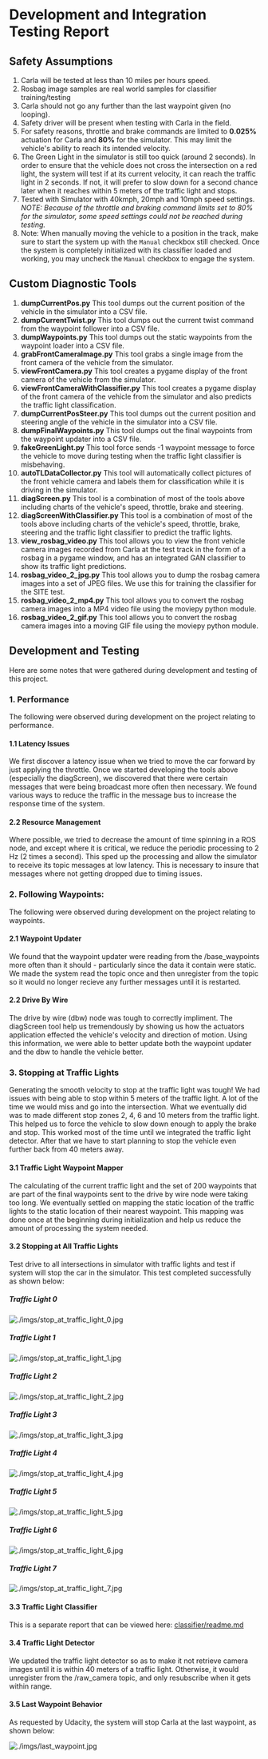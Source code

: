 # Development and Integration Testing Report

## Safety Assumptions

1. Carla will be tested at less than 10 miles per hours speed.
2. Rosbag image samples are real world samples for classifier training/testing
3. Carla should not go any further than the last waypoint given (no looping).
4. Safety driver will be present when testing with Carla in the field.
5. For safety reasons, throttle and brake commands are limited to __0.025%__ actuation for Carla and __80%__ for the simulator.  This may limit the vehicle's ability to reach its intended velocity.
6. The Green Light in the simulator is still too quick (around 2 seconds).  In order to ensure that the vehicle does not cross the intersection on a red light, the system will test if at its current velocity, it can reach the traffic light in 2 seconds.  If not, it will prefer to slow down for a second chance later when it reaches within 5 meters of the traffic light and stops.
7. Tested with Simulator with 40kmph, 20mph and 10mph speed settings.  _NOTE: Because of the throttle and braking command limits set to 80% for the simulator, some speed settings could not be reached during testing._
8. Note: When manually moving the vehicle to a position in the track, make sure to start the system up with the `Manual` checkbox still checked.  Once the system is completely initialized with its classifier loaded and working, you may uncheck the `Manual` checkbox to engage the system.

## Custom Diagnostic Tools

1. __dumpCurrentPos.py__
This tool dumps out the current position of the vehicle in the simulator into a CSV file.
2. __dumpCurrentTwist.py__
This tool dumps out the current twist command from the waypoint follower into a CSV file.
3. __dumpWaypoints.py__
This tool dumps out the static waypoints from the waypoint loader into a CSV file.
4. __grabFrontCameraImage.py__
This tool grabs a single image from the front camera of the vehicle from the simulator.
5. __viewFrontCamera.py__
This tool creates a pygame display of the front camera of the vehicle from  the simulator.
6. __viewFrontCameraWithClassifier.py__
This tool creates a pygame display of the front camera of the vehicle from  the simulator and also predicts the traffic light classification.
7. __dumpCurrentPosSteer.py__
This tool dumps out the current position and steering angle of the vehicle in the simulator into a CSV file.
8. __dumpFinalWaypoints.py__
This tool dumps out the final waypoints from the waypoint updater into a CSV file.
9. __fakeGreenLight.py__
This tool force sends -1 waypoint message to force the vehicle to move during testing when the traffic light classifier is misbehaving. 
10. __autoTLDataCollector.py__
This tool will automatically collect pictures of the front vehicle camera and labels them for classification while it is driving in the simulator. 
11. __diagScreen.py__
This tool is a combination of most of the tools above including charts of the vehicle's speed, throttle, brake and steering.
12. __diagScreenWithClassifier.py__
This tool is a combination of most of the tools above including charts of the vehicle's speed, throttle, brake, steering and the traffic light classifier to predict the traffic lights.
13. __view_rosbag_video.py__
This tool allows you to view the front vehicle camera images recorded from Carla at the test track in the form of a rosbag in a pygame window, and has an integrated GAN classifier to show its traffic light predictions.
14. __rosbag_video_2_jpg.py__
This tool allows you to dump the rosbag camera images into a set of JPEG files.  We use this for training the classifier for the SITE test.
15. __rosbag_video_2_mp4.py__
This tool allows you to convert the rosbag camera images into a MP4 video file using the moviepy python module.
16. __rosbag_video_2_gif.py__
This tool allows you to convert the rosbag camera images into a moving GIF file using the moviepy python module.

## Development and Testing
Here are some notes that were gathered during development and testing of this project.

### 1. Performance
The following were observed during development on the project relating to performance.

#### 1.1 Latency Issues
We first discover a latency issue when we tried to move the car forward by just applying the throttle.  Once we started developing the tools above (especially the diagScreen), we discovered that there were certain messages that were being broadcast more often then necessary.  We found various ways to reduce the traffic in the message bus to increase the response time of the system.

#### 2.2 Resource Management
Where possible, we tried to decrease the amount of time spinning in a ROS node, and except where it is critical, we reduce the periodic processing to 2 Hz (2 times a second).  This sped up the processing and allow the simulator to receive its topic messages at low latency.  This is necessary to insure that messages where not getting dropped due to timing issues.

### 2. Following Waypoints:
The following were observed during development on the project relating to waypoints.

#### 2.1 Waypoint Updater
We found that the waypoint updater were reading from the /base_waypoints more often than it should - particularly since the data it contain were static.  We made the system read the topic once and then unregister from the topic so it would no longer recieve any further messages until it is restarted.

#### 2.2 Drive By Wire
The drive by wire (dbw) node was tough to correctly impliment.  The diagScreen tool help us tremendously by showing us how the actuators application effected the vehicle's velocity and direction of motion.  Using this information, we were able to better update both the waypoint updater and the dbw to handle the vehicle better.

### 3. Stopping at Traffic Lights
Generating the smooth velocity to stop at the traffic light was tough!  We had issues with being able to stop within 5 meters of the traffic light.  A lot of the time we would miss and go into the intersection.  What we eventually did was to made different stop zones 2, 4, 6 and 10 meters from the traffic light.  This helped us to force the vehicle to slow down enough to apply the brake and stop.  This worked most of the time until we integrated the traffic light detector.  After that we have to start planning to stop the vehicle even further back from 40 meters away.

#### 3.1 Traffic Light Waypoint Mapper
The calculating of the current traffic light and the set of 200 waypoints that are part of the final waypoints sent to the drive by wire node were taking too long.  We eventually settled on mapping the static location of the traffic lights to the static location of their nearest waypoint.  This mapping was done once at the beginning during initialization and help us reduce the amount of processing the system needed.

#### 3.2 Stopping at All Traffic Lights

Test drive to all intersections in simulator with traffic lights and test if system will stop the car in the simulator.  This test completed successfully as shown below:

##### Traffic Light 0

![./imgs/stop_at_traffic_light_0.jpg](./imgs/stop_at_traffic_light_0.jpg)

##### Traffic Light 1

![./imgs/stop_at_traffic_light_1.jpg](./imgs/stop_at_traffic_light_1.jpg)

##### Traffic Light 2

![./imgs/stop_at_traffic_light_2.jpg](./imgs/stop_at_traffic_light_2.jpg)

##### Traffic Light 3

![./imgs/stop_at_traffic_light_3.jpg](./imgs/stop_at_traffic_light_3.jpg)

##### Traffic Light 4

![./imgs/stop_at_traffic_light_4.jpg](./imgs/stop_at_traffic_light_4.jpg)

##### Traffic Light 5

![./imgs/stop_at_traffic_light_5.jpg](./imgs/stop_at_traffic_light_5.jpg)

##### Traffic Light 6

![./imgs/stop_at_traffic_light_6.jpg](./imgs/stop_at_traffic_light_6.jpg)

##### Traffic Light 7

![./imgs/stop_at_traffic_light_7.jpg](./imgs/stop_at_traffic_light_7.jpg)


#### 3.3 Traffic Light Classifier
This is a separate report that can be viewed here: [classifier/readme.md](./classifier/readme.md)

#### 3.4 Traffic Light Detector
We updated the traffic light detector so as to make it not retrieve camera images until it is within 40 meters of a traffic light.  Otherwise, it would unregister from the /raw_camera topic, and only resubscribe when it gets within range.

#### 3.5 Last Waypoint Behavior
As requested by Udacity, the system will stop Carla at the last waypoint, as shown below:

![./imgs/last_waypoint.jpg](./imgs/last_waypoint.jpg)

